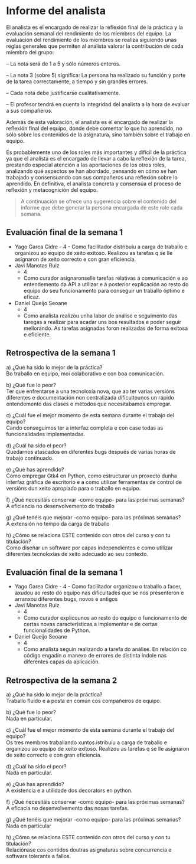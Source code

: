 # Informe del analista

  El analista es el encargado de realizar la reflexión final de la
  práctica y la evaluación semanal del rendimiento de los miembros del
  equipo. La evaluación del rendimiento de los miembros se realiza
  siguiendo unas reglas generales que permiten al analista valorar la
  contribución de cada miembro del grupo:

  – La nota será de 1 a 5 y sólo números enteros.
  
  – La nota 3 (sobre 5) significa: La persona ha realizado su función
    y parte de la tarea correctamente, a tiempo y sin grandes errores.
  
  – Cada nota debe justificarse cualitativamente.

  – El profesor tendrá en cuenta la integridad del analista a la hora
    de evaluar a sus compañeros.
  
  Además de esta valoración, el analista es el encargado de realizar
  la reflexión final del equipo, donde debe comentar lo que ha
  aprendido, no sólo sobre los contenidos de la asignatura, sino
  también sobre el trabajo en equipo.
  
  Es probablemente uno de los roles más importantes y difícil de la
  práctica ya que el analista es el encargado de llevar a cabo la
  reflexión de la tarea, prestando especial atención a las
  aportaciones de los otros roles, analizando qué aspectos se han
  abordado, pensando en cómo se han trabajado y consensuando con sus
  compañeros una reflexión sobre lo aprendido. En definitiva, el
  analista concreta y consensúa el proceso de reflexión y
  metacognición del equipo.


  > A continuación se ofrece una sugerencia sobre el contenido del
  > informe que debe generar la persona encargada de este role cada
  > semana.


## Evaluación final de la semana 1

   - Yago Garea Cidre
    - 4
    - Como facilitador distribuiu a carga de traballo e organizou ao equipo de xeito exitoso. Realizou as tarefas q se lle asignaron de xeito correcto e con gran eficiencia.
  - Javi Manotas Ruiz
    - 4
    - Como curador asignaronselle tarefas relativas á comunicación e ao entendemento da API a utilizar e á posterior explicación ao resto do equipo do seu funcionamento para conseguir un traballo óptimo e eficaz.
  - Daniel Queijo Seoane
    - 4
    - Como analista realizou unha labor de análise e seguimento das taregas a realizar para acadar uns bos resultados e poder seguir mellorando. As tarefas asignadas foron realizadas de forma exitosa e eficiente.

## Retrospectiva de la semana 1

  a) ¿Qué ha sido lo mejor de la práctica?<br>
  Bo traballo en equipo, moi colaborativo e con boa comunicación.
  
  b) ¿Qué fue lo peor?<br>
  Ter que enfrentarse a una tecnoloxía nova, que ao ter varias versións diferentes e documentación non centralizada
  dificultounos un rápido entendemento das clases e métodos que necesitabamos empregar.

  c) ¿Cuál fue el mejor momento de esta semana durante el trabajo del
     equipo?<br>
  Cando conseguimos ter a interfaz completa e con case todas as funcionalidades implementadas.

  d) ¿Cuál ha sido el peor?<br>
  Quedarnos atascados en diferentes bugs después de varias horas de trabajo continuado.

  e) ¿Qué has aprendido?<br>
  Como empregar Gtk4 en Python, como estructurar un proxecto dunha interfaz gráfica de escritorio e a como utilizar 
  ferramentas de control de versións dun xeito apropiado para o traballo en equipo. 

  f) ¿Qué necesitáis conservar -como equipo- para las próximas semanas?<br>
  A eficiencia no desenvolvemento do traballo

  g) ¿Qué tenéis que mejorar -como equipo- para las próximas semanas?<br>
  A extensión no tempo da carga de traballo

  h) ¿Cómo se relaciona ESTE contenido con otros del curso y con tu
  titulación?<br>
  Como diseñar un software por capas independientes e como utilizar diferentes tecnoloxías de xeito adecuado ao seu contexto.    

  
## Evaluación final de la semana 1

   - Yago Garea Cidre
    - 4
    - Como facilitador organizou o traballo a facer, axudou ao resto do equipo nas dificultades que se nos presenteron e arranxou diferentes bugs, novos e antigos
  - Javi Manotas Ruiz
    - 4
    - Como curador explicounos ao resto do equipo o funcionamento de certas novas características a implementar e de certas funcionalidades de Python.
  - Daniel Queijo Seoane
    - 4
    - Como analista seguín realizando a tarefa do análise. En relación co código engadín o manexo de errores de distinta índole nas diferentes capas da aplicación.

## Retrospectiva de la semana 2

  a) ¿Qué ha sido lo mejor de la práctica?<br>
  Traballo fluido e a posta en común cos compañeiros de equipo.
  
  b) ¿Qué fue lo peor?<br>
  Nada en particular.

  c) ¿Cuál fue el mejor momento de esta semana durante el trabajo del
     equipo?<br>
  Os tres membros traballando xuntos.istribuiu a carga de traballo e organizou ao equipo de xeito exitoso. Realizou as tarefas q se lle asignaron de xeito correcto e con gran eficiencia.

  d) ¿Cuál ha sido el peor?<br>
  Nada en particular.

  e) ¿Qué has aprendido?<br>
  A existencia e a utilidade dos decorators en python.

  f) ¿Qué necesitáis conservar -como equipo- para las próximas semanas?<br>
  A eficacia no desenvolvemento das nosas tarefas.

  g) ¿Qué tenéis que mejorar -como equipo- para las próximas semanas?<br>
  Nada en particular

  h) ¿Cómo se relaciona ESTE contenido con otros del curso y con tu
  titulación?<br>
  Relaciónase cos contidos doutras asignaturas sobre concurrencia e software tolerante a fallos.
